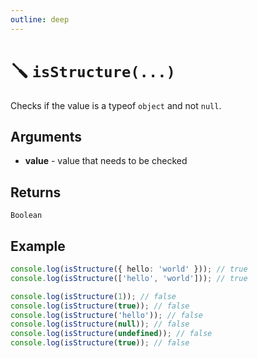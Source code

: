 ```yaml
---
outline: deep
---
```


# 🪛 `isStructure(...)`

Checks if the value is a typeof `object` and not `null`.

## Arguments

* **value** - value that needs to be checked

## Returns

`Boolean`

## Example

```typescript
console.log(isStructure({ hello: 'world' })); // true
console.log(isStructure(['hello', 'world'])); // true

console.log(isStructure(1)); // false
console.log(isStructure(true)); // false
console.log(isStructure('hello')); // false
console.log(isStructure(null)); // false
console.log(isStructure(undefined)); // false
console.log(isStructure(true)); // false
```

